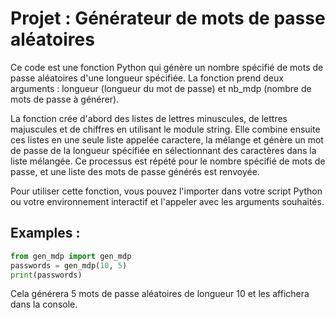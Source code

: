 # Projet : Générateur de mots de passe aléatoires 

Ce code est une fonction Python qui génère un nombre spécifié de mots de passe aléatoires d'une longueur spécifiée. La fonction prend deux arguments : longueur (longueur du mot de passe) et nb_mdp (nombre de mots de passe à générer).

La fonction crée d'abord des listes de lettres minuscules, de lettres majuscules et de chiffres en utilisant le module string. Elle combine ensuite ces listes en une seule liste appelée caractere, la mélange et génère un mot de passe de la longueur spécifiée en sélectionnant des caractères dans la liste mélangée. Ce processus est répété pour le nombre spécifié de mots de passe, et une liste des mots de passe générés est renvoyée.

Pour utiliser cette fonction, vous pouvez l'importer dans votre script Python ou votre environnement interactif et l'appeler avec les arguments souhaités.

## Examples :

```python
from gen_mdp import gen_mdp
passwords = gen_mdp(10, 5)
print(passwords)
```
Cela générera 5 mots de passe aléatoires de longueur 10 et les affichera dans la console.